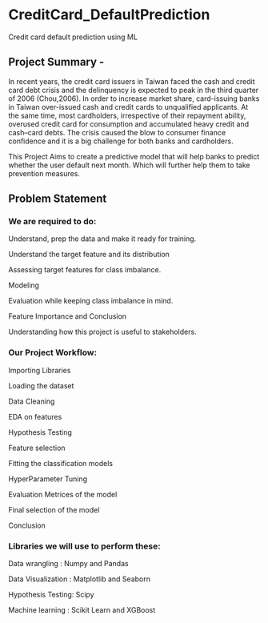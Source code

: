 # CreditCard_DefaultPrediction
Credit card default prediction using ML
## Project Summary -
In recent years, the credit card issuers in Taiwan faced the cash and credit card debt crisis and the delinquency is expected to peak in the third quarter of 2006 (Chou,2006). In order to increase market share, card-issuing banks in Taiwan over-issued cash and credit cards to unqualified applicants. At the same time, most cardholders, irrespective of their repayment ability, overused credit card for consumption and accumulated heavy credit and cash–card debts. The crisis caused the blow to consumer finance confidence and it is a big challenge for both banks and cardholders.

This Project Aims to create a predictive model that will help banks to predict whether the user default next month. Which will further help them to take prevention measures.

## Problem Statement
### We are required to do:

Understand, prep the data and make it ready for training.

Understand the target feature and its distribution

Assessing target features for class imbalance.

Modeling

Evaluation while keeping class imbalance in mind.

Feature Importance and Conclusion

Understanding how this project is useful to stakeholders.

### Our Project Workflow:

Importing Libraries

Loading the dataset

Data Cleaning

EDA on features

Hypothesis Testing

Feature selection

Fitting the classification models

HyperParameter Tuning

Evaluation Metrices of the model

Final selection of the model

Conclusion

### Libraries we will use to perform these:

Data wrangling : Numpy and Pandas

Data Visualization : Matplotlib and Seaborn

Hypothesis Testing: Scipy

Machine learning : Scikit Learn and XGBoost

